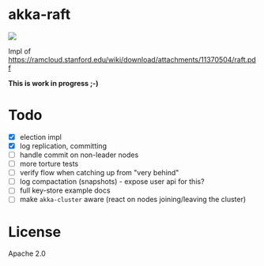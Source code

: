 akka-raft
=========

<a href="https://travis-ci.org/ktoso/akka-raft"><img src="https://travis-ci.org/ktoso/akka-raft.png"/></a>

Impl of https://ramcloud.stanford.edu/wiki/download/attachments/11370504/raft.pdf

**This is work in progress ;-)**

Todo
====

- [x] election impl
- [x] log replication, committing
- [ ] handle commit on non-leader nodes
- [ ] more torture tests
- [ ] verify flow when catching up from "very behind"
- [ ] log compactation (snapshots) - expose user api for this?
- [ ] full key-store example docs
- [ ] make `akka-cluster` aware (react on nodes joining/leaving the cluster)

License
=======

Apache 2.0
